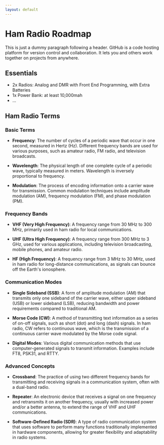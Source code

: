 ```yaml
---
layout: default
---
```


# Ham Radio Roadmap

This is just a dummy paragraph following a header. GitHub is a code hosting platform for version control and collaboration. It lets you and others work together on projects from anywhere.

## Essentials

*   2x Radios: Analog and DMR with Front End Programming, with Extra Batteries
*   1x Power Bank: at least 10,000mah
*   ...

## Ham Radio Terms

### Basic Terms

- **Frequency**: The number of cycles of a periodic wave that occur in one second, measured in Hertz (Hz). Different frequency bands are used for various purposes, such as amateur radio, FM radio, and television broadcasts.

- **Wavelength**: The physical length of one complete cycle of a periodic wave, typically measured in meters. Wavelength is inversely proportional to frequency.

- **Modulation**: The process of encoding information onto a carrier wave for transmission. Common modulation techniques include amplitude modulation (AM), frequency modulation (FM), and phase modulation (PM).

### Frequency Bands

- **VHF (Very High Frequency)**: A frequency range from 30 MHz to 300 MHz, primarily used in ham radio for local communications.

- **UHF (Ultra High Frequency)**: A frequency range from 300 MHz to 3 GHz, used for various applications, including television broadcasting, mobile phones, and amateur radio.

- **HF (High Frequency)**: A frequency range from 3 MHz to 30 MHz, used in ham radio for long-distance communications, as signals can bounce off the Earth's ionosphere.

### Communication Modes

- **Single Sideband (SSB)**: A form of amplitude modulation (AM) that transmits only one sideband of the carrier wave, either upper sideband (USB) or lower sideband (LSB), reducing bandwidth and power requirements compared to traditional AM.

- **Morse Code (CW)**: A method of transmitting text information as a series of on-off signals, such as short (dot) and long (dash) signals. In ham radio, CW refers to continuous wave, which is the transmission of a continuous carrier wave modulated by the Morse code signal.

- **Digital Modes**: Various digital communication methods that use computer-generated signals to transmit information. Examples include FT8, PSK31, and RTTY.

### Advanced Concepts

- **Crossband**: The practice of using two different frequency bands for transmitting and receiving signals in a communication system, often with a dual-band radio.

- **Repeater**: An electronic device that receives a signal on one frequency and retransmits it on another frequency, usually with increased power and/or a better antenna, to extend the range of VHF and UHF communications.

- **Software-Defined Radio (SDR)**: A type of radio communication system that uses software to perform many functions traditionally implemented in hardware components, allowing for greater flexibility and adaptability in radio systems.
